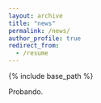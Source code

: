 ```yaml
---
layout: archive
title: "news"
permalink: /news/
author_profile: true
redirect_from:
  - /resume
---
```


{% include base_path %}

Probando.
